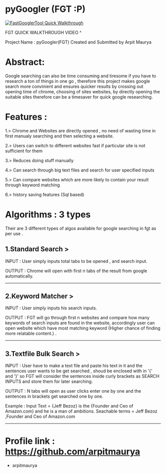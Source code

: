 # pyGoogler (FGT :P) 

[![FastGooglerTool Quick Walkthrough](https://img.youtube.com/vi/rG6XA6e8w9w/maxresdefault.jpg)](https://youtu.be/rG6XA6e8w9w)
 
 FGT QUICK WALKTHROUGH VIDEO ^

 Project Name : pyGoogler(FGT)
 Created and Submitted by Arpit Maurya
 
 
# Abstract:
 Google searching can also be time consuming and tiresome if you have to research a ton of things in one go , therefore this project makes google search more convinient and
 ensures quicker results by crossing out opening time of chrome, choosing of sites websites,
 by directly opening the suitable sites
 therefore can be a timesaver for quick google researching.


# Features :

1.> Chrome and Websites are directly opened , no need of wasting time in first manualy searching and then selecting a website.

2.> Users can switch to different websites fast if particular site is not sufficient for them

3.> Reduces doing stuff manually

4.> Can search through big text files and search for user specified inputs

5.> Can compare websites which are more likely to contain your result through keyword matching

6.> history saving features (Sql based)


# Algorithms : 3 types 

Their are 3 different types of algos available for google searching in fgt as per use .

## 1.Standard Search > 

INPUT : User simply inputs total tabs to be opened , and search input.

OUTPUT : Chrome will open with first n tabs of the result from google automatically.

-----------------------------------
## 2.Keyword Matcher >

INPUT : User simply inputs his search inputs.

OUTPUT : FGT will go through first n websites and compare how many keywords of search 
inputs are found in the website, accordingly user can open 
website which have most matching keyword (Higher chance of finding more relatable content.) .

----------------------------------

## 3.Textfile Bulk Search >

INPUT : User have to make a text file and paste his text in it and the sentences user wants to be get searched , shoud be enclosed with in '{' and '}' so FGT will consider the sentences inside curly brackets as SEARCH INPUTS and store them for later searching.

OUTPUT : N tabs will open as user clicks enter one by one and the sentences in brackets get searched one by one.

Example : 
Input Text = {Jeff Bezoz} is the {Founder and Ceo of Amazon.com} and he is a man of ambitions.
Seachable terms  = Jeff Bezoz ,Founder and Ceo of Amazon.com 
 
-----------------------------------

# Profile link : https://github.com/arpitmaurya
- arpitmaurya
